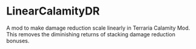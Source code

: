 # LinearCalamityDR
A mod to make damage reduction scale linearly in Terraria Calamity Mod.
This removes the diminishing returns of stacking damage reduction bonuses.
